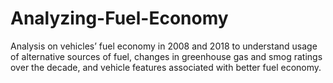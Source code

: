 # Analyzing-Fuel-Economy
Analysis on vehicles’ fuel economy in 2008 and 2018 to understand usage of alternative sources of fuel, changes in greenhouse gas and smog ratings over the decade, and vehicle features associated with better fuel economy.
